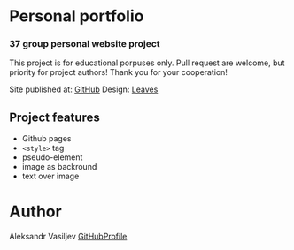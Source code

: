 # Personal portfolio
### 37 group personal website project

This project is for educational porpuses only. Pull request are welcome, but priority for project authors! Thank you for your cooperation!

Site published at: [GitHub](zasweted.github.io/11-leaf-backround/)
Design: [Leaves](https://cdn.dribbble.com/users/53168/screenshots/2309901/media/cbd0b0054ef70f22ae7fd63bd66342ff.png)

## Project features
- Github pages
- `<style>` tag
- pseudo-element
- image as backround
- text over image

# Author 
Aleksandr Vasiljev [GitHubProfile](https://github.com/zasweted)